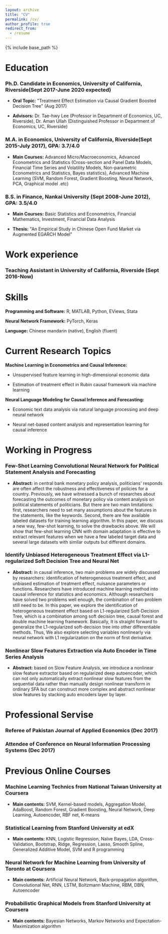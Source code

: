 ```yaml
---
layout: archive
title: "CV"
permalink: /cv/
author_profile: true
redirect_from:
  - /resume
---
```


{% include base_path %}

Education
======

### Ph.D. Candidate in Economics, University of California, Riverside(Sept 2017-June 2020 expected)

- **Oral Topic:** "Treatment Effect Estimation via Causal Gradient Boosted Decision Tree" (Aug 2017)

- **Advisors:** Dr. Tae-hwy Lee (Professor in Department of Economics, UC, Riverside), Dr. Aman Ullah (Distinguished Professor in Department of Economics, UC, Riverside)

### M.A. in Economics, University of California, Riverside(Sept 2015-July 2017), GPA: 3.7/4.0

- **Main Courses:** Advanced Micro/Macroeconomics, Advanced Econometrics and Statistics (Cross-section and Panel Data Models, Financial Time Series and Volatility Models, Non-parametric Econometrics and Statistics, Bayes statistics), Advanced Machine Learning (SVM, Random Forest, Gradient Boosting, Neural Network, PCA, Graphical model .etc)

### B.S. in Finance, Nankai University (Sept 2008-June 2012), GPA: 3.5/4.0

- **Main Courses:** Basic Statistics and Econometrics, Financial Mathematics, Investment, Financial Data Analysis

- **Thesis:** "An Empirical Study in Chinese Open Fund Market via Augmented EGARCH Model"


Work experience
======

### Teaching Assistant in University of California, Riverside (Sept 2016-Now)

Skills
======

**Programming and Software:** R, MATLAB, Python, EViews, Stata

**Neural Network Framework:** PyTorch, Keras

**Language:** Chinese mandarin (native), English (fluent)


Current Research Topics
=====

**Machine Learning in Econometrics and Causal Inference:**

- Unsupervised feature learning in high-dimensional economic data

- Estimation of treatment effect in Rubin causal framework via machine learning

**Neural Language Modeling for Causal Inference and Forecasting:** 

- Economic text data analysis via natural language processing and deep neural network

- Neural net-based content analysis and representation learning for causal inference



Working in Progress
======

### Few-Shot Learning Convolutional Neural Network for Political Statement Analysis and Forecasting

- **Abstract:** in central bank monetary policy analysis, politicians' responds are often affect the robustness and effectiveness of policies for a country. Previously, we have witnessed a bunch of researches about forecasting the outcomes of monetary policy via content analysis on political statements of politicians. But there are two main limitations: first, researchers need to set many assumptions about the features in the statements, like the keywords. Second, there are few available labeled datasets for training learning algorithm. In this paper, we discuss a new way, few-shot learning, to solve the drawbacks above. We will show that few-shot learning CNN with domain adaptation is effective to extract relevant features when we have a few labeled target data and several large datasets with similar outputs but different domains.

### Identify Unbiased Heterogeneous Treatment Effect via L1-regularized Soft Decision Tree and Neural Net

- **Abstract:** in causal inference, two main problems are widely discussed by researchers: identiﬁcation of heterogeneous treatment effect, and unbiased estimation of treatment effect, nuisance parameters or functions. Researchers have introduced machine learning method into causal inference for statistics and economics. Although researchers have solved two problems well enough, the combination of two problem still need to be. In this paper, we explore the identiﬁcation of heterogeneous treatment effect based on L1-regularized Soft-Decision Tree, which is a combination among soft decision tree, causal forest and double machine learning framework. Basically, It is straight forward to generalize the L1-regularized soft-decision tree into other differentiable methods. Thus, We also explore selecting variables nonlinearly via neural network with L1 regularization on the norm of first derivative.

### Nonlinear Slow Features Extraction via Auto Encoder in Time Series Analysis

- **Abstract:** based on Slow Feature Analysis, we introduce a nonlinear slow feature extractor based on regularized deep autoencoder, which can not only automatically extract nonlinear slow features from the sequential data rather than manually design nonlinear transform in ordinary SFA but can construct more complex and abstract nonlinear slow features by stacking auto encoders layer by layer.

Professional Servise
=====

### Referee of Pakistan Journal of Applied Economics (Dec 2017)

### Attendee of Conference on Neural Information Processing Systems (Dec 2017)

Previous Online Courses
====

### Machine Learning Technics from National Taiwan University at Coursera

- **Main contents:** SVM, Kernel-based models, Aggregation Model, AdaBoost, Random Forest, Gradient Boosting, Neural Network, Deep Learning, Autoencoder, RBF net, K-means

### Statistical Learning from Stanford University at edX

- **Main contents:** KNN, Logistic Regression, Naïve Bayes, LDA, Cross-Validation, Bootstrap, Ridge, Regression, Lasso, Smooth Spline, Generalized Additive Model, SVM and R programming

### Neural Network for Machine Learning from University of Toronto at Coursera

- **Main contents:** Artificial Neural Network, Back-propagation algorithm, Convolutional Net, RNN, LSTM, Boltzmann Machine, RBM, DBN, Autoencoder

### Probabilistic Graphical Models from Stanford University at Coursera

- **Main contents:** Bayesian Networks, Markov Networks and Expectation-Maximization algorithm





